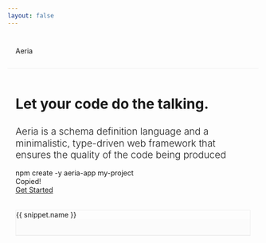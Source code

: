 ```yaml
---
layout: false
---
```


<script setup lang="ts">
import { onMounted, ref } from 'vue'
import { useData } from 'vitepress'
import markdownit from 'markdown-it'
import shiki from '@shikijs/markdown-it'
import typescriptGrammar from 'shiki/langs/typescript.mjs'
import aeriaGrammar from 'virtual:aeria-grammar'
import { AeriaIcon, AeriaButton } from 'aeria-ui'

const { isDark, hash } = useData()

type Snippet = {
  name: string
  code: string
}

const snippets = ref<Record<string, Snippet>>({})
const currentSnippet = ref<string | undefined>()
const isCommandCopied = ref(false)

snippets.value.collection = {
  name: 'Collection',
  code: `
\`\`\`aeria
collection Person {
  icon "person"
  properties {
    name str
    age int
    picture File @accept(["image/jpeg"])
  }
  functions {
    get @expose
    getAll @expose
    insert @expose(["root"])
    remove @expose(["root"])
    upload @expose(["root"])
  }
}
\`\`\`
`
}

snippets.value.contract = {
    name: 'Contract',
    code: `
\`\`\`aeria
contract ExampleContract {
  // payload (POST data) will get runtime-validated
  payload {
    properties {
      id str
    }
  }
  response {
    Error {}
    Result Person
  }
}
\`\`\`
`,
}

snippets.value.routing = {
    name: 'Routing',
    code: `
\`\`\`typescript
import { createRouter, Result } from 'aeria'
import { ExampleContract } from '../../.aeria/out/index.mjs'

export const router = createRouter()

router.POST('/example', async (context) => {
  return context.collections.person.functions.get({
    filters: {
      _id: context.request.payload.id,
    },
  })
}, ExampleContract)
\`\`\`
`,
}

snippets.value.sdk = {
    name: 'SDK',
    code: `
\`\`\`typescript
import aeria from 'aeria-sdk'

// SDK get's 1:1 typing from the backend!
const { error, result: person } = aeria().person.example.POST({
  id: 'bf619e0107ae79fbdccc1a68d0f110ac',
})

if( error ) {
  console.error(error)
  return
}

// const person: { name: string, age: number, file: { ... } }
console.log(\`Hello, \${person.name}!\`)
\`\`\`
`,
}

onMounted(async () => {
  const md = markdownit()
  md.use(await shiki({
    themes: {
      light: 'github-light',
      dark: 'github-dark',
    },
    langs: [].concat(
      aeriaGrammar,
      typescriptGrammar,
     )
  }))

  snippets.value = Object.fromEntries(Object.entries(snippets.value).map(([slug, snippet]) => {
    return [slug, {
      ...snippet,
      code: md.render(snippet.code),
    }]
  }))

  currentSnippet.value = hash.value
    ? hash.value.slice(1)
    : Object.keys(snippets.value)[0]
})

const copyCommand = async () => {
  await navigator.clipboard.writeText('npm create -y aeria-app my-project')
  isCommandCopied.value = true
}

const setCurrentSnippet = (slug: string) => {
  location.hash = slug
  currentSnippet.value = slug
}
</script>

<nav class="nav">
  Aeria
  <menu>
    <ul>
      <a href="/aeria/">Docs</a>
      <a href="/guide/getting-started/">Getting Started</a>
      <aeria-icon v-clickable v-if="isDark" icon="sun" @click="isDark = false" />
      <aeria-icon v-clickable v-else icon="moon" @click="isDark = true" />
      <aeria-icon
        v-clickable
        icon="github-logo"
        href="https://github.com/aeria-org/aeria"
        target="_blank"
        class="github-logo"
      >
        Star us on Github!
      </aeria-icon>
    </ul>
  </menu>
</nav>

<nav class="mobile-nav">
  Aeria
</nav>

<section>
  <div class="hero">
    <div class="hero__info">
      <h1>Let your code do the talking.</h1>
      <h2>
        Aeria is a schema definition language and a minimalistic, type-driven
        web framework that ensures the quality of the code being produced
      </h2>
      <div class="hero__command">
        <div class="hero__command-box">
          <div class="hero__command-text">
            npm create -y aeria-app my-project
          </div>
          <div
            v-clickable
            class="hero__command-copy"
            @click="copyCommand"
          >
            <aeria-icon icon="copy" />
          </div>
        </div>
        <div v-if="isCommandCopied" class="hero__command-copied">
          Copied!
        </div>
      </div>
      <div class="hero_cta">
        <a href="/guide/getting-started">
          <aeria-button>Get Started</aeria-button>
        </a>
      </div>
    </div>
    <div class="snippets">
      <div class="snippets__tabs">
        <a 
          v-clickable
          v-for="([slug, snippet]) in Object.entries(snippets)"
          :key="`snippet-${slug}`"
          :class="{
            'snippets__tab': true,
            'snippets__tab--current': currentSnippet === slug,
          }"
          @click="setCurrentSnippet(slug)"
        >
          {{ snippet.name }}
        </a>
      </div>
      <div
        v-if="typeof currentSnippet === 'string'"
        v-html="snippets[currentSnippet].code"
        class="snippet"
      ></div>
    </div>

  </div>
</section>

<style lang="less">
* {
  --nav-padding: 1.6rem 1rem;
  --section-padding: 1rem;
  --border-color: #efefef;
  --contrast-color-bg: #000;
  --contrast-color-fg: #fff;
  --background-color: #fbfbfb;
}

.dark {
  * {
    --border-color: #444;
    --contrast-color-bg: #fff;
    --contrast-color-fg: #000;
    --background-color: #333;
  }

  .shiki, .shiki span {
    color: var(--shiki-dark) !important;
  }
}

@media screen and (min-width: 1200px) {
  * {
    --nav-padding: 1.4rem 6rem;
    --section-padding: 3rem 6rem;
  }
}
</style>

<style scoped lang="less">
* {
  color: unset;
}

@media screen and (min-width: 1200px) {
  section h2 {
    font-size: 1.4rem;
  }

  .hero {
    grid-template-columns: repeat(2, minmax(0, 1fr));

    &__info {
      font-size: 15pt;
    }

  }

  .snippet {
    min-height: 20rem;
  }
}

.nav,
.mobile-nav {
  display: none;
  align-items: center;
  justify-content: space-between;
  padding: var(--nav-padding);
  border-bottom: 1px solid var(--border-color);
}

.nav {
  @media screen and (min-width: 1200px) {
    display: flex;

    menu > ul {
      display: flex;
      align-items: center;
      gap: 1.4rem;
    }

    .github-logo {
      border: 1px solid var(--contrast-color-bg);
      padding: 1rem;

      &:hover {
        --icon-color: var(--contrast-color-fg);
        background: var(--contrast-color-bg);
        color: var(--contrast-color-fg);
      }
    }
  }
}

.mobile-nav {
  display: flex;
  @media screen and (min-width: 1200px) {
    display: none;
  }
}

section {
  margin: var(--section-padding);

   &:not(:last-child) {
     border-bottom: 1px solid var(--border-color);
   }
}

h1, h2 {
  line-height: 1.2em;
}

h1 {
  font-size: 2em;
}

h2 {
  font-size: 1.2rem;
  font-weight: 300;
}

.hero {
  display: grid;
  gap: 2rem;

  &__info {
    display: flex;
    flex-direction: column;
    align-items: start;
    gap: 1rem;
  }

  &__command {
    display: flex;
    flex-direction: column;
  }

  &__command-box {
    display: inline-flex;
    border: 1px solid var(--border-color);
    align-items: center;
  }

  &__command-text, &__command-copy {
    padding: .8rem;
  }

  &__command-text {
    font-size: 11pt;
    border-right: 1px solid var(--border-color);
  }

  &__command-copied {
    font-size: 11pt;
    font-style: italic;
  }
}

.snippets {
  display: flex;
  flex-direction: column;
  border: 1px solid var(--border-color);

  &__tabs {
    display: flex;
    border-bottom: 1px solid var(--border-color);
  }

  &__tab {
    flex: 1;
    text-align: center;
    padding: 1rem;
    &:not(:last-child) {
      border-right: 1px solid var(--border-color);
    }

    &--current {
      background: var(--background-color);
    }
  }
}

.snippet {
  font-size: 10pt;
  padding: 1rem;
  overflow: auto;
}

.snippet,
.snippet > * {
  background: var(--background-color) !important;
}
</style>
